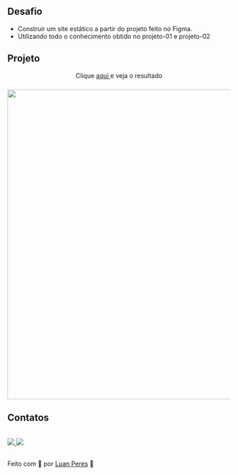 ## Desafio
- Construir um site estático a partir do projeto feito no Figma.
- Utilizando todo o conhecimento obtido no projeto-01 e projeto-02

## Projeto

<p align="center"> Clique <a href="">aqui </a>e veja o resultado</p>
<h3 align="center">
  <img width="700px" src="https://i.imgur.com/3GfD7Lr.jpg">
</h3>

## Contatos

<div>
  <br>
  <a href="https://www.linkedin.com/in/oluanperes/" target="_blank">
    <img src="https://img.shields.io/badge/-LinkedIn-%230077B5?style=for-the-badge&logo=linkedin&logoColor=white" target="_blank">
  </a>
  <a href = "mailto:oluanperes@gmail.com">
    <img src="https://img.shields.io/badge/-Gmail-%23333?style=for-the-badge&logo=gmail&logoColor=white" target="_blank">
  </a>
</div>

##

Feito com 💜 por [Luan Peres](https://github.com/oluanperes) 👋